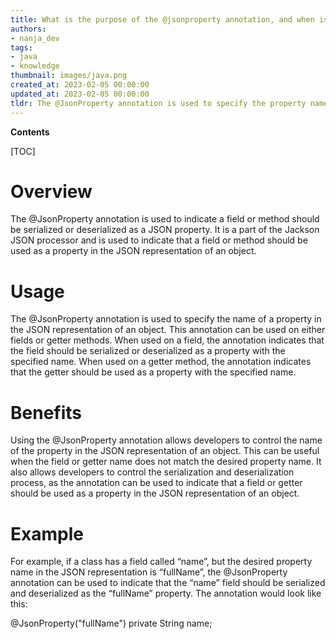 ```yaml
---
title: What is the purpose of the @jsonproperty annotation, and when is it employed?
authors:
- nanja_dev
tags:
- java
- knowledge
thumbnail: images/java.png
created_at: 2023-02-05 00:00:00
updated_at: 2023-02-05 00:00:00
tldr: The @JsonProperty annotation is used to specify the property name to be used when serializing and deserializing a Java object to and from JSON.
---
```


**Contents**

[TOC]

# Overview
The @JsonProperty annotation is used to indicate a field or method should be serialized or deserialized as a JSON property. It is a part of the Jackson JSON processor and is used to indicate that a field or method should be used as a property in the JSON representation of an object.

# Usage
The @JsonProperty annotation is used to specify the name of a property in the JSON representation of an object. This annotation can be used on either fields or getter methods. When used on a field, the annotation indicates that the field should be serialized or deserialized as a property with the specified name. When used on a getter method, the annotation indicates that the getter should be used as a property with the specified name.

# Benefits
Using the @JsonProperty annotation allows developers to control the name of the property in the JSON representation of an object. This can be useful when the field or getter name does not match the desired property name. It also allows developers to control the serialization and deserialization process, as the annotation can be used to indicate that a field or getter should be used as a property in the JSON representation of an object.

# Example
For example, if a class has a field called “name”, but the desired property name in the JSON representation is “fullName”, the @JsonProperty annotation can be used to indicate that the “name” field should be serialized and deserialized as the “fullName” property. The annotation would look like this:

@JsonProperty("fullName")
private String name;
